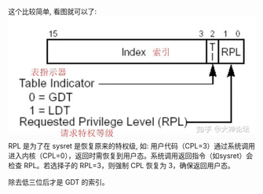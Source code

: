 这个比较简单, 看图就可以了:
![alt text](image.png)
RPL 是为了在 sysret 是恢复原来的特权级, 如: 用户代码（CPL=3）通过系统调用进入内核（CPL=0），返回时需恢复到用户态。系统调用返回指令（如sysret）会检查 RPL。若选择子的 RPL=3，则强制 CPL 恢复为 3，确保返回用户态。

除去低三位后才是 GDT 的索引。